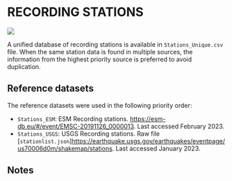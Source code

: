 # RECORDING STATIONS

![](recording_stations.png)

A unified database of recording stations is available in `Stations_Unique.csv` file.
When the same station data is found in multiple sources, the information from the highest priority source is preferred to avoid duplication.


## Reference datasets

The reference datasets were used in the following priority order:
- `Stations_ESM`: ESM Recording stations. https://esm-db.eu/#/event/EMSC-20191126_0000013. Last accessed February 2023.
- `Stations_USGS`: USGS Recording stations. Raw file [`stationlist.json`]https://earthquake.usgs.gov/earthquakes/eventpage/us70006d0m/shakemap/stations. Last accessed January 2023.

## Notes
